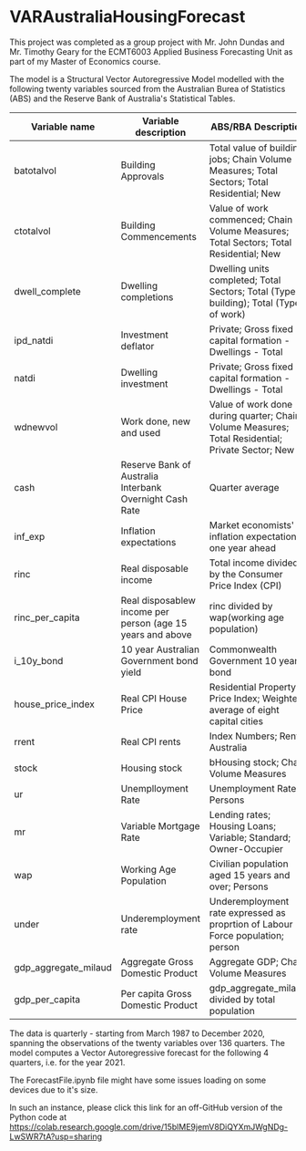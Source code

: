 # VARAustraliaHousingForecast

This project was completed as a group project with Mr. John Dundas and Mr. Timothy Geary for the ECMT6003 Applied Business Forecasting Unit as part of my Master of Economics course.

The model is a Structural Vector Autoregressive Model modelled with the following twenty variables sourced from the Australian Burea of Statistics (ABS) and the Reserve Bank of Australia's Statistical Tables.



| Variable name | Variable description            | ABS/RBA Description | Unit |
|---------------|---------------------------------|---------------------|------|
|batotalvol     | Building Approvals| Total value of building jobs; Chain Volume Measures; Total Sectors; Total Residential; New| AUD Thousands|
|ctotalvol      | Building Commencements |Value of work commenced; Chain Volume Measures; Total Sectors; Total Residential; New| AUD Thousands| 
|dwell_complete | Dwelling completions| Dwelling units completed; Total Sectors; Total (Type of building); Total (Type of work) | Number|
|ipd_natdi     |Investment deflator| Private; Gross fixed capital formation - Dwellings - Total| Index
|natdi          | Dwelling investment | Private; Gross fixed capital formation - Dwellings - Total| AUD Thousands| 
|wdnewvol        | Work done, new and used | Value of work done during quarter; Chain Volume Measures; Total Residential; Private Sector; New | AUD Thousands| 
|cash           | Reserve Bank of Australia Interbank Overnight Cash Rate | Quarter average |Percent |
|inf_exp        | Inflation expectations | Market economists' inflation expectations one year ahead | Percent |
|rinc            | Real disposable income | Total income divided by the Consumer Price Index (CPI) | Percent|
|rinc_per_capita | Real disposablew income per person (age 15 years and above| rinc divided by wap(working age population) | AUD|
|i_10y_bond     | 10 year Australian Government bond yield | Commonwealth Government 10 year bond | Percent|
|house_price_index | Real CPI House Price | Residential Property Price Index; Weighted average of eight capital cities | Index|
|rrent              | Real CPI rents | Index Numbers; Rents; Australia |Index |
|stock          | Housing stock |bHousing stock; Chain Volume Measures |AUD Thousands |
|ur         | Unemplloyment Rate | Unemployment Rate; Persons | Percent |
|mr             | Variable Mortgage Rate |Lending rates; Housing Loans; Variable; Standard; Owner-Occupier | Percent    
|wap            |Working Age Population | Civilian population aged 15 years and over; Persons | Thousands|
|under          | Underemployment rate| Underemployment rate expressed as proprtion of Labour Force population; person | Percent
|gdp_aggregate_milaud  |Aggregate Gross Domestic Product | Aggregate GDP; Chain Volume Measures | AUD Millions |
|gdp_per_capita       | Per capita Gross Domestic Product | gdp_aggregate_milaud divided by total population | AUD |

The data is quarterly - starting from March 1987 to December 2020, spanning the observations of the twenty variables over 136 quarters.
The model computes a Vector Autoregressive forecast for the following 4 quarters, i.e. for the year 2021.





The ForecastFile.ipynb file might have some issues loading on some devices due to it's size.

In such an instance, please click this link for an off-GitHub version of the Python code at https://colab.research.google.com/drive/15blME9jemV8DiQYXmJWgNDg-LwSWR7tA?usp=sharing
